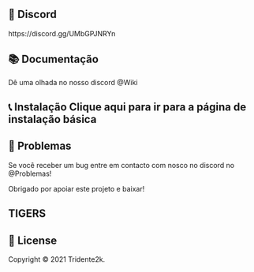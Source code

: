 <h2> 👑 Discord </h2>
https://discord.gg/UMbGPJNRYn

<h2> 📚 Documentação </h2>
Dê uma olhada no nosso discord @Wiki

<h2> 📞 Instalação </hhttps://discord.gg/2>
Clique aqui para ir para a página de instalação básica

<h2> 🐞 Problemas </h2>
Se você receber um bug entre em contacto com nosco no discord no @Problemas!

Obrigado por apoiar este projeto e baixar!

<h2> TIGERS </h2>
<h2> 📑 License </h2>
Copyright © 2021 Tridente2k.
